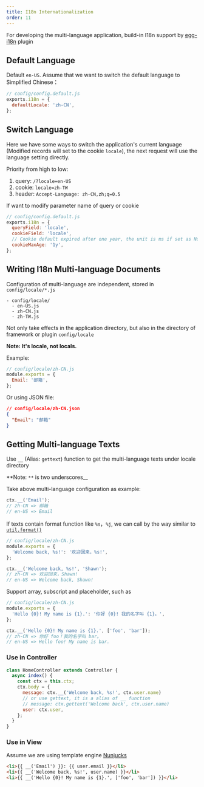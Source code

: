 ```yaml
---
title: I18n Internationalization
order: 11
---
```


For developing the multi-language application, build-in I18n support by [egg-i18n](https://github.com/eggjs/egg-i18n) plugin

## Default Language

Default `en-US`. Assume that we want to switch the default language to Simplified Chinese：

```js
// config/config.default.js
exports.i18n = {
  defaultLocale: 'zh-CN',
};
```

## Switch Language

Here we have some ways to switch the application's current language (Modified records will set to the cookie `locale`), the next request will use the language setting directly.

Priority from high to low:

1. query: `/?locale=en-US`
2. cookie: `locale=zh-TW`
3. header: `Accept-Language: zh-CN,zh;q=0.5`

If want to modify parameter name of query or cookie

```js
// config/config.default.js
exports.i18n = {
  queryField: 'locale',
  cookieField: 'locale',
  // Cookie default expired after one year, the unit is ms if set as Number
  cookieMaxAge: '1y',
};
```

## Writing I18n Multi-language Documents

Configuration of multi-language are independent, stored in `config/locale/*.js`

```
- config/locale/
  - en-US.js
  - zh-CN.js
  - zh-TW.js
```

Not only take effects in the application directory, but also in the directory of framework or plugin `config/locale`

**Note: It's locale, not locals.**

Example:

```js
// config/locale/zh-CN.js
module.exports = {
  Email: '邮箱',
};
```

Or using JSON file:

```json
// config/locale/zh-CN.json
{
  "Email": "邮箱"
}
```

## Getting Multi-language Texts

Use `__` (Alias: `gettext`) function to get the multi-language texts under locale directory

**Note: `**` is two underscores\_\_

Take above multi-language configuration as example:

```js
ctx.__('Email');
// zh-CN => 邮箱
// en-US => Email
```

If texts contain format function like `%s`，`%j`, we can call by the way similar to [`util.format()`](https://nodejs.org/api/util.html#util_util_format_format_args)

```js
// config/locale/zh-CN.js
module.exports = {
  'Welcome back, %s!': '欢迎回来，%s!',
};

ctx.__('Welcome back, %s!', 'Shawn');
// zh-CN => 欢迎回来，Shawn!
// en-US => Welcome back, Shawn!
```

Support array, subscript and placeholder, such as

```js
// config/locale/zh-CN.js
module.exports = {
  'Hello {0}! My name is {1}.': '你好 {0}! 我的名字叫 {1}。',
};

ctx.__('Hello {0}! My name is {1}.', ['foo', 'bar']);
// zh-CN => 你好 foo！我的名字叫 bar。
// en-US => Hello foo! My name is bar.
```

### Use in Controller

```js
class HomeController extends Controller {
  async index() {
    const ctx = this.ctx;
    ctx.body = {
      message: ctx.__('Welcome back, %s!', ctx.user.name)
      // or use gettext, it is a alias of __ function
      // message: ctx.gettext('Welcome back', ctx.user.name)
      user: ctx.user,
    };
  }
}
```

### Use in View

Assume we are using template engine [Nunjucks](https://github.com/eggjs/egg-view-nunjucks)

```html
<li>{{ __('Email') }}: {{ user.email }}</li>
<li>{{ __('Welcome back, %s!', user.name) }}</li>
<li>{{ __('Hello {0}! My name is {1}.', ['foo', 'bar']) }}</li>
```
